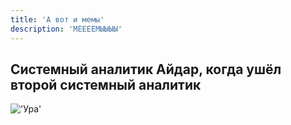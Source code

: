 ```yaml
---
title: 'А вот и мемы'
description: 'МЕЕЕЕМЫЫЫЫ'
---
```


## Системный аналитик Айдар, когда ушёл второй системный аналитик

!['Ура'](@assets/memes/when_vlad_gone.png)
